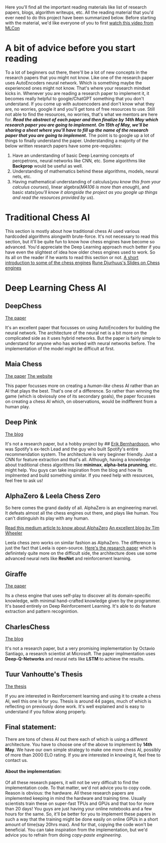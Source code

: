 Here you'll find all the important reading materials like list of research papers, blogs, algorithm writeups, etc. All the reading material that you'd ever need to do this project have been summarized below. Before starting with the material, we'd like everyone of you to first [watch this video from MLCon](https://www.youtube.com/watch?v=P0jd8AHwjXw&list=WL&index=13&t=2566s)

# A bit of advice before you start reading
To a lot of beginners out there, there'll be a lot of new concepts in the research papers that you might not know. Like one of the research paper uses AutoEncoders neural network. Which is something maybe the experienced ones might not know. That's where your research mindset kicks in. Whenever you are reading a research paper to implement it, it becomes really helpful to google/ChatGPT something that you don't understand. If you come up with autoencoders and don't know what they are, no worries, google it and you'll get tons of free resources to use. Still not able to find the resources, no worries, that's what we mentors are here for. 
***Read the abstract of each paper and then finalize by 14th May which research paper you are going to implement. On 15th of May, we'll be sharing a sheet where you'll have to fill up the name of the research paper that you are going to implement.***
The point is to google up a lot of things to finally understand the paper. 
Understanding a majority of the below written research papers have some pre-requisites:
1. Have an understanding of basic Deep Learning concepts of percpetrons, neural networks like CNN, etc. Some algorithms like **Backprop** would be useful as well. 
2. Understanding of mathematics behind these algorithms, models, neural nets, etc. 
3. Having mathematical understanding of calculus(*you know this from your calculus courses*), linear algebra(*MA106 is more than enough*), and basic stats(*you'll know it alongside the project as you google up things and read the resources provided by us*). 

# Traditional Chess AI
This section is mostly about how traditional chess AI used various hardcoded algorithms alongwith brute-force. 
It's not necessary to read this section, but it'll be quite fun to know how chess engines have become so advanced. You'd appreciate the Deep Learning approach much better if you have even the slightest of idea how older chess engines used to work. So its all on the reader if he wants to read this section or not. 
[A short introduction to some of the chess engines](https://www.cs.cornell.edu/boom/2004sp/ProjectArch/Chess/algorithms.html#quiescence)
[Rune Djurhuus's Slides on Chess engines](https://www.uio.no/studier/emner/matnat/ifi/INF4130/h17/undervisningsmateriale/chess-algorithms-theory-and-practice_ver2017.pdf)

# Deep Learning Chess AI

## DeepChess

[The paper](https://www.cs.tau.ac.il/~wolf/papers/deepchess.pdf)

It's an excellent paper that focusses on using AutoEncoders for building the neural network. The architecture of the neural net is a bit more on the complicated side as it uses hybrid networks. But the paper is fairly simple to understand for anyone who has worked with neural networks before. The implementation of the model might be difficult at first. 

## Maia Chess

[The paper](https://arxiv.org/abs/2006.01855)
[The website](https://maiachess.com/)

This paper focusses more on creating a *human-like* chess AI rather than an AI that plays the best. That's one of a difference. So rather than winning the game (which is obviosuly one of its secondary goals), the paper focusses on creating a chess AI which, on observations, would be indifferent from a human play. 

## Deep Pink

[The blog](https://erikbern.com/2014/11/29/deep-learning-for-chess)

It's not a research paper, but a hobby project by ## [Erik Bernhardsson](https://erikbern.com/ "Home"), who was Spotify's ex-tech Lead and the guy who built Spotify's entire recommendation system. The architecture is very beginner friendly. Just a CNN for feature extraction and that's all. Although, having a knowledge about traditional chess algorithms like **minimax**, **alpha-beta prunning**, etc. might help. You guys can take inspiration from the blog and how its implmented and build something similar. 
If you need help with resources, feel free to ask us!

## AlphaZero & Leela Chess Zero

So here comes the grand daddy of all. AlphaZero is an engineering marvel. It defeats almost all the chess engines out there, and plays like human. You can't distinguish its play with any human. 

[Read this medium article to know about AlphaZero](https://towardsdatascience.com/alphazero-chess-how-it-works-what-sets-it-apart-and-what-it-can-tell-us-4ab3d2d08867#:~:text=In%20short%2C%20AlphaZero%20is%20a,the%20rules%20of%20said%20games.)
[An excellent blog by Tim Wheeler](http://tim.hibal.org/blog/alpha-zero-how-and-why-it-works/)

Leela chess zero works on similar fashion as AlphaZero. The difference is just the fact that Leela is open-source. 
[Here's the research paper](https://arxiv.org/abs/1712.01815) which is definintely quite more on the difficult side, the architecture does use some advanced neural nets like **ResNet** and reinforcement learning. 

## Giraffe 

[The paper](https://arxiv.org/abs/1509.01549)

Its a chess engine that uses self-play to discover all its domain-specific knowledge, with minimal hand-crafted knowledge given by the programmer. It's based entirely on Deep Reinforcement Learning. It's able to do feature extraction and pattern recognintion. 

## CharlesChess

[The blog](https://towardsdatascience.com/hacking-chess-with-decision-making-deep-reinforcement-learning-173ed32cf503)

It's not a research paper, but a very promising implementation by Octavio Santiago, a research scientist at Microsoft. The paper implmentation uses **Deep-Q-Networks** and neural nets like **LSTM** to achieve the results. 

## Tuur Vanhoutte's Thesis

[The thesis](https://github.com/zjeffer/howest-thesis)

If you are interested in Reinforcement learning and using it to create a chess AI, well this one is for you. Thesis is around 44 pages, much of which is reflecting on previously done work. It's well explained and is easy to understand if you follow along properly. 

## Final statement:
There are tons of chess AI out there each of which is using a different architecture. You have to choose one of the above to implement by **14th May**. 
We have our own simple strategy to make one more chess AI, possibly of more than 2000 ELO rating. If you are interested in knowing it, feel free to contact us. 

#### About the implementation:
Of all these research papers, it will not be very difficult to find the implementation code. To that matter, we'd not advice you to copy code. Reason is obvious: the hardware. All these research papers are implemented keeping in mind the hardware and training time. Usually scientists train these on super-fast TPUs and GPUs and that too for more than 20 days! You guys are just having your online notebooks and a few hours for the same. So, it'll be better for you to implement these papers in such a way that the training might be done easily on online GPUs in a short amount of time(say 20hrs max). And for that, copying the code won't be beneficial. You can take inspiration from the implementation, but we'd advice you to refrain from doing *copy-paste engineering*.





